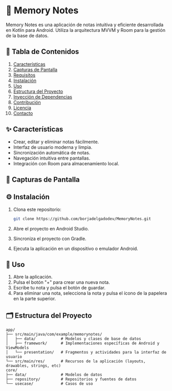 # 📒 Memory Notes

Memory Notes es una aplicación de notas intuitiva y eficiente desarrollada en Kotlin para Android. Utiliza la arquitectura MVVM y Room para la gestión de la base de datos.
 
## 📑 Tabla de Contenidos

1. [Características](#-características)
2. [Capturas de Pantalla](#-capturas-de-pantalla)
3. [Requisitos](#-requisitos)
4. [Instalación](#-instalación)
5. [Uso](#-uso)
6. [Estructura del Proyecto](#-estructura-del-proyecto)
7. [Inyección de Dependencias](#-inyección-de-dependencias)
8. [Contribución](#-contribución)
9. [Licencia](#-licencia)
10. [Contacto](#-contacto)

## ✨ Características

- Crear, editar y eliminar notas fácilmente.
- Interfaz de usuario moderna y limpia.
- Sincronización automática de notas.
- Navegación intuitiva entre pantallas.
- Integración con Room para almacenamiento local.

## 📸 Capturas de Pantalla


## ⚙️ Instalación

1. Clona este repositorio:

    ```bash
    git clone https://github.com/borjadelgadodev/MemoryNotes.git
    ```

2. Abre el proyecto en Android Studio.
3. Sincroniza el proyecto con Gradle.
4. Ejecuta la aplicación en un dispositivo o emulador Android.

## 🚀 Uso

1. Abre la aplicación.
2. Pulsa el botón "+" para crear una nueva nota.
3. Escribe tu nota y pulsa el botón de guardar.
4. Para eliminar una nota, selecciona la nota y pulsa el ícono de la papelera en la parte superior.

## 🗂 Estructura del Proyecto

```plaintext
app/
├── src/main/java/com/example/memorynotes/
│   ├── data/           # Modelos y clases de base de datos
│   ├── framework/      # Implementaciones específicas de Android y ViewModels
│   └── presentation/   # Fragmentos y actividades para la interfaz de usuario
└── src/main/res/       # Recursos de la aplicación (layouts, drawables, strings, etc)
core/
├── data/               # Modelos de datos
├── repository/         # Repositorios y fuentes de datos
└── usecase/            # Casos de uso
